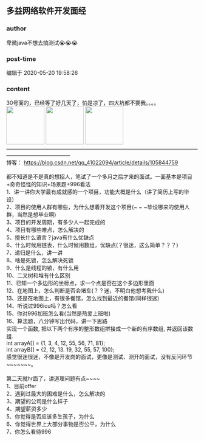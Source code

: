 ## 多益网络软件开发面经
### author 
卑微java不想去搞测试😭😭😭
### post-time 

编辑于  2020-05-20 19:58:26
### content 
<div class="post-topic-des nc-post-content">
 <div>
  30号面的，已经等了好几天了，怕是凉了，四大坑都不要我。。。。
  <img data-card-emoji="[哭]" height="100px" src="https://uploadfiles.nowcoder.com/images/20191018/468200_1571397558639_10FB15C77258A991B0028080A64FB42D" width="100px"/>
  <img data-card-emoji="[哭]" height="100px" src="https://uploadfiles.nowcoder.com/images/20191018/468200_1571397558639_10FB15C77258A991B0028080A64FB42D" width="100px"/>
  <img data-card-emoji="[哭]" height="100px" src="https://uploadfiles.nowcoder.com/images/20191018/468200_1571397558639_10FB15C77258A991B0028080A64FB42D" width="100px"/>
 </div>
 <div>
  ————————————————————————————————————————————————
 </div>
 <div>
  博客：
  <a href="https://blog.csdn.net/qq_41022094/article/details/105844759" target="_blank">
   https://blog.csdn.net/qq_41022094/article/details/105844759
  </a>
 </div>
 <div>
  <br/>
 </div>
 <div>
  都不知道是不是真的想招人，笔试了一个多月之后才来的面试。一面基本是项目+奇奇怪怪的知识+场景题+996看法
 </div>
 1、讲一讲你大学最有成就感的一个项目，功能大概是什么（讲了简历上写的毕设）
 <br/>
 2、项目的使用人群有哪些，为什么想着开发这个项目(~ ~ ~毕设哪来的使用人群，当然是想毕业啊)
 <br/>
 3、项目的开发周期，有多少人一起完成的
 <br/>
 4、项目有哪些难点，怎么解决的
 <br/>
 5、擅长什么语言？java有什么优缺点
 <br/>
 6、什么时候用链表，什么时候用数组，优缺点(？很迷，这么简单？？？)
 <br/>
 7、递归是什么，讲一讲
 <br/>
 8、啥是死锁，怎么解决死锁
 <br/>
 9、什么是线程的锁，有什么用
 <br/>
 10、二叉树和堆有什么区别
 <br/>
 11、已知一个多边形的坐标点，求一个点是否在这个多边形里面
 <br/>
 12、在地图上，怎么判断是否会堵车(？？迷，不明白他想考我什么)
 <br/>
 13、还是在地图上，有很多餐馆，怎么找到最近的餐馆(同样很迷)
 <br/>
 14、听说过996icu吗？怎么看
 <br/>
 15、你对996加班怎么看(当然是热爱上班啦)
 <br/>
 16、算法题，八分钟写出代码，讲一下思路
 <br/>
 实现一个函数, 把以下两个有序的整形数组拼接成一个新的有序数组, 并返回该数组.
 <br/>
 int arrayA[] = {1, 3, 4, 12, 55, 56, 71, 81};
 <br/>
 int arrayB[] = {2, 12, 13. 19, 32, 55, 57, 100};
 <br/>
 感觉很迷很迷，不像是开发岗的面试，更像是测试、测开的面试，没有反问环节~~~~~~~。
 <br/>
 <br/>
 第二天就hr面了，讲道理问题有点~~~~
 <br/>
 1、目前offer
 <br/>
 2、遇到过最大的困难是什么，怎么解决的
 <br/>
 3、期望的公司是什么样子
 <br/>
 4、期望薪资多少
 <br/>
 5、你觉得是否应该多生孩子，为什么
 <br/>
 6、你觉得世界上大部分事物是否公平，为什么
 <br/>
 7、你怎么看待996
 <br/>
 <br/>
</div>
